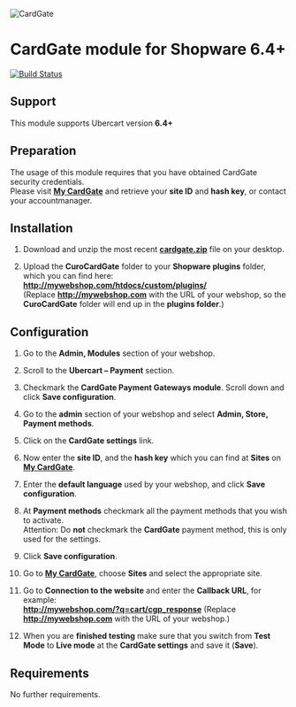 ![CardGate](https://cdn.curopayments.net/thumb/200/logos/cardgate.png)

# CardGate module for Shopware 6.4+

[![Build Status](https://travis-ci.org/cardgate/drupal-ubercart.svg?branch=master)](https://travis-ci.org/cardgate/drupal-ubercart)

## Support

This module supports Ubercart version **6.4+**

## Preparation

The usage of this module requires that you have obtained CardGate security credentials.  
Please visit [**My CardGate**](https://my.cardgate.com/) and retrieve your **site ID** and **hash key**, or contact your accountmanager.

## Installation

1. Download and unzip the most recent [**cardgate.zip**](https://github.com/cardgate/drupal-ubercart/releases) file on your desktop.

2. Upload the **CuroCardGate** folder to your **Shopware plugins** folder, which you can find here:  
   **http://mywebshop.com/htdocs/custom/plugins/**  
   (Replace **http://mywebshop.com** with the URL of your webshop, so the **CuroCardGate** folder will end up in the **plugins folder**.)


## Configuration

1. Go to the **Admin, Modules** section of your webshop.

2. Scroll to the **Ubercart – Payment** section.

3. Checkmark the **CardGate Payment Gateways module**.
   Scroll down and click **Save configuration**.

4. Go to the **admin** section of your webshop and select **Admin, Store, Payment methods**.

5. Click on the **CardGate settings** link.

6. Now enter the **site ID**, and the **hash key** which you can find at **Sites** on [**My CardGate**](https://my.cardgate.com/).

7. Enter the **default language** used by your webshop, and click **Save configuration**.

8. At **Payment methods** checkmark all the payment methods that you wish to activate.  
   Attention: Do **not** checkmark the **CardGate** payment method, this is only used for the settings.

9. Click **Save configuration**.

10. Go to [**My CardGate**](https://my.cardgate.com/), choose **Sites** and select the appropriate site.

11. Go to **Connection to the website** and enter the **Callback URL**, for example:  
    **http://mywebshop.com/?q=cart/cgp_response**
    (Replace **http://mywebshop.com** with the URL of your webshop.)

12. When you are **finished testing** make sure that you switch from **Test Mode** to **Live mode** at the **CardGate settings** and save it (**Save**).

## Requirements

No further requirements. 